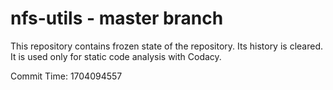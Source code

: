 # nfs-utils - master branch

This repository contains frozen state of the repository.
Its history is cleared. It is used only for static code
analysis with Codacy.

Commit Time: 1704094557